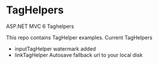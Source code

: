 # TagHelpers
ASP.NET MVC 6 Taghelpers

This repo contains TagHelper examples.
Current TagHelpers
* inputTagHelper  watermark added
* linkTagHelper Autosave fallback url to your local disk
